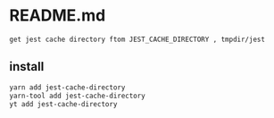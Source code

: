 # README.md

    get jest cache directory ftom JEST_CACHE_DIRECTORY , tmpdir/jest

## install

```bash
yarn add jest-cache-directory
yarn-tool add jest-cache-directory
yt add jest-cache-directory
```

